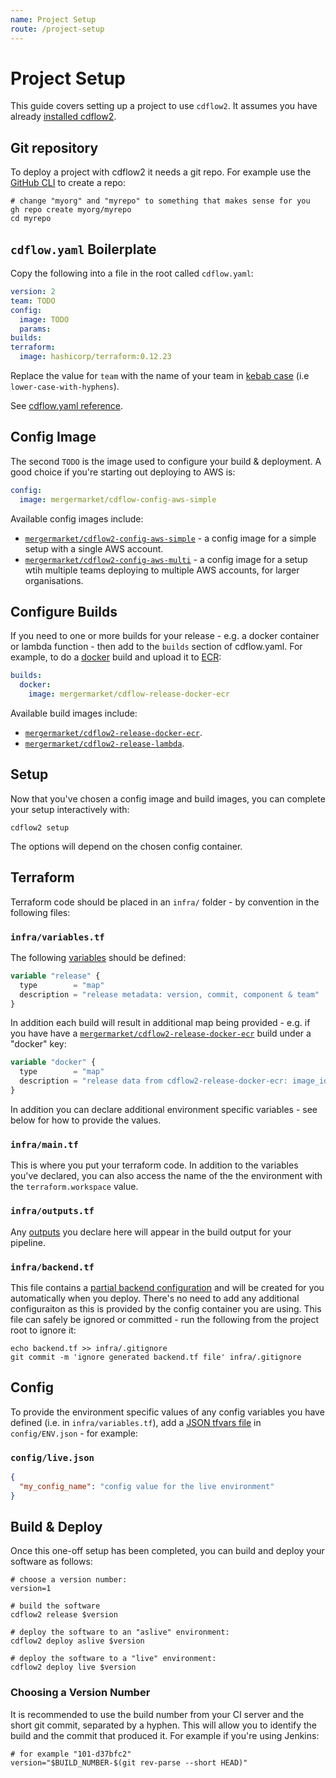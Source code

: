 ```yaml
---
name: Project Setup
route: /project-setup
---
```


# Project Setup

This guide covers setting up a project to use `cdflow2`. It assumes you have already [installed cdflow2](installation).

## Git repository

To deploy a project with cdflow2 it needs a git repo. For example use the [GitHub CLI](https://cli.github.com/manual/gh_repo_create) to create a repo:

```shell
# change "myorg" and "myrepo" to something that makes sense for you
gh repo create myorg/myrepo
cd myrepo
```

## `cdflow.yaml` Boilerplate

Copy the following into a file in the root called `cdflow.yaml`:

```yaml
version: 2
team: TODO
config:
  image: TODO
  params:
builds:
terraform:
  image: hashicorp/terraform:0.12.23
```

Replace the value for `team` with the name of your team in [kebab case](https://wiki.c2.com/?KebabCase)
(i.e `lower-case-with-hyphens`).

See [cdflow.yaml reference](cdflow-yaml-reference).

## Config Image

The second `TODO` is the image used to configure your build & deployment. A good choice if you're starting
out deploying to AWS is:

```yaml
config:
  image: mergermarket/cdflow-config-aws-simple
```

Available config images include:

* [`mergermarket/cdflow2-config-aws-simple`](https://registry.hub.docker.com/r/mergermarket/cdflow2-config-aws-simple) -
  a config image for a simple setup with a single AWS account.
* [`mergermarket/cdflow2-config-aws-multi`](https://registry.hub.docker.com/r/mergermarket/cdflow2-config-aws-multi) -
  a config image for a setup wtih multiple teams deploying to multiple
  AWS accounts, for larger organisations.

## Configure Builds

If you need to one or more builds for your release - e.g. a docker container or lambda function - then
add to the `builds` section of cdflow.yaml. For example, to do a [docker](https://www.docker.com/) build and upload it to [ECR](https://aws.amazon.com/ecr/):

```yaml
builds:
  docker:
    image: mergermarket/cdflow-release-docker-ecr
```

Available build images include:

* [`mergermarket/cdflow2-release-docker-ecr`](https://registry.hub.docker.com/r/mergermarket/cdflow2-release-docker-ecr).
* [`mergermarket/cdflow2-release-lambda`](https://registry.hub.docker.com/r/mergermarket/cdflow2-release-lambda).

## Setup

Now that you've chosen a config image and build images, you can complete your setup interactively with:

```shell
cdflow2 setup
```

The options will depend on the chosen config container.

## Terraform

Terraform code should be placed in an `infra/` folder - by convention in the following files:

### `infra/variables.tf`

The following [variables](https://www.terraform.io/docs/configuration/variables.html) should be defined:

```terraform
variable "release" {
  type        = "map"
  description = "release metadata: version, commit, component & team"
}
```

In addition each build will result in additional map being provided - e.g. if you have have a
[`mergermarket/cdflow2-release-docker-ecr`](https://registry.hub.docker.com/r/mergermarket/cdflow2-release-docker-ecr) build under a "docker" key:

```terraform
variable "docker" {
  type        = "map"
  description = "release data from cdflow2-release-docker-ecr: image_id"
}
```

In addition you can declare additional environment specific variables - see below for how to provide the values.

### `infra/main.tf`

This is where you put your terraform code. In addition to the variables you've declared, you can also access the name of the the environment with the `terraform.workspace` value.

### `infra/outputs.tf`

Any [outputs](https://www.terraform.io/docs/configuration/outputs.html) you declare here will appear in the build output for your pipeline.

### `infra/backend.tf`

This file contains a [partial backend configuration](https://www.terraform.io/docs/backends/config.html#partial-configuration)
and will be created for you automatically when you deploy. There's no need to add any additional configuraiton as this is
provided by the config container you are using. This file can safely be ignored or committed - run the following from the
project root to ignore it:

```shell
echo backend.tf >> infra/.gitignore
git commit -m 'ignore generated backend.tf file' infra/.gitignore
```

## Config

To provide the environment specific values of any config variables you have defined (i.e. in
`infra/variables.tf`), add a [JSON tfvars file](https://www.terraform.io/docs/configuration/variables.html#variable-definitions-tfvars-files) in `config/ENV.json` - for example:

### `config/live.json`

```JSON
{
  "my_config_name": "config value for the live environment"
}
```

## Build & Deploy

Once this one-off setup has been completed, you can build and deploy your software as follows:

```shell
# choose a version number:
version=1

# build the software
cdflow2 release $version

# deploy the software to an "aslive" environment:
cdflow2 deploy aslive $version

# deploy the software to a "live" environment:
cdflow2 deploy live $version
```

### Choosing a Version Number

It is recommended to use the build number from your CI server and the short git commit, separated by
a hyphen. This will allow you to identify the build and the commit that produced it. For example if
you're using Jenkins:

```shell
# for example "101-d37bfc2"
version="$BUILD_NUMBER-$(git rev-parse --short HEAD)"
```